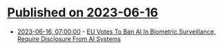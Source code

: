 # [Published on 2023-06-16](index.md)

* [2023-06-16, 07:00:00](https://yro.slashdot.org/story/23/06/15/2143259/eu-votes-to-ban-ai-in-biometric-surveillance-require-disclosure-from-ai-systems?utm_source=rss1.0mainlinkanon&utm_medium=feed) - [EU Votes To Ban AI In Biometric Surveillance, Require Disclosure From AI Systems](https://yro.slashdot.org/story/23/06/15/2143259/eu-votes-to-ban-ai-in-biometric-surveillance-require-disclosure-from-ai-systems?utm_source=rss1.0mainlinkanon&utm_medium=feed)
